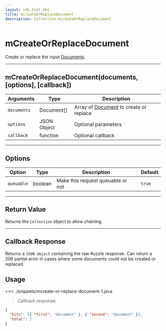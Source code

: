 ```yaml
---
layout: sdk.html.hbs
title: mcreateOrReplaceDocument
description: Collection:mcreateOrReplaceDocument
---
```


# mCreateOrReplaceDocument

Create or replace the input [Documents](/sdk/android/3/document/).

---

## mCreateOrReplaceDocument(documents, [options], [callback])

| Arguments   | Type        | Description                                                        |
| ----------- | ----------- | ------------------------------------------------------------------ |
| `documents` | Document[]  | Array of [Document](/sdk/android/3/document/) to create or replace |
| `options`   | JSON Object | Optional parameters                                                |
| `callback`  | function    | Optional callback                                                  |

---

## Options

| Option     | Type    | Description                       | Default |
| ---------- | ------- | --------------------------------- | ------- |
| `queuable` | boolean | Make this request queuable or not | `true`  |

---

## Return Value

Returns the `Collection` object to allow chaining.

---

## Callback Response

Returns a `JSON object` containing the raw Kuzzle response.
Can return a 206 partial error in cases where some documents could not be created or replaced.

## Usage

<<< ./snippets/mcreate-or-replace-document-1.java

> Callback response:

```json
{
  "hits": [{ "first": "document" }, { "second": "document" }],
  "total": 2
}
```
